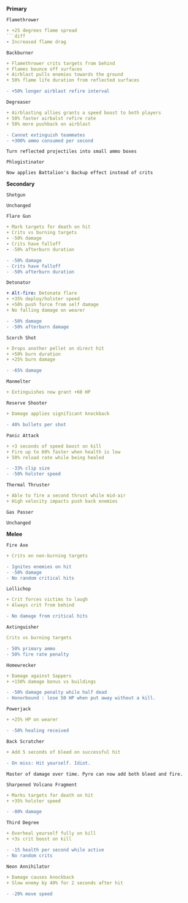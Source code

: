 __**Primary**__

```fix
Flamethrower
```
```yaml
+ +25 degrees flame spread
```diff
- Increased flame drag
```


```fix
Backburner
```
```yaml
+ Flamethrower crits targets from behind
+ Flames bounce off surfaces
+ Airblast pulls enemies towards the ground
+ 50% flame life duration from reflected surfaces
```
```diff
- +50% longer airblast refire interval
```

```fix
Degreaser
```
```yaml
+ Airblasting allies grants a speed boost to both players
+ 50% faster airbalst refire rate
+ 50% more pushback on airblast
```
```diff
- Cannot extinguish teammates
- +300% ammo consumed per second
```
```
Turn reflected projectiles into small ammo boxes
```


```fix
Phlogistinator
```
```
Now applies Battalion's Backup effect instead of crits
```

__**Secondary**__


```fix
Shotgun
```
```
Unchanged
```


```fix
Flare Gun
```
```yaml
+ Mark targets for death on hit
+ Crits vs burning targets
- -50% damage
- Crits have falloff
- -50% afterburn duration
```
```diff
- -50% damage
- Crits have falloff
- -50% afterburn duration
```


```fix
Detonator
```
```yaml
+ Alt-fire: Detonate flare
+ +35% deploy/holster speed
+ +50% push force from self damage
+ No falling damage on wearer

```
```diff
- -50% damage
- -50% afterburn damage
```


```fix
Scorch Shot
```
```yaml
+ Drops another pellet on direct hit
+ +50% burn duration
+ +25% burn damage

```
```diff
- -65% damage
```

```fix
Manmelter
```
```yaml
+ Extinguishes now grant +60 HP
```

```fix
Reserve Shooter
```
```yaml
+ Damage applies significant knockback
```
```diff
- 40% bullets per shot
```


```fix
Panic Attack
```
```yaml
+ +3 seconds of speed boost on kill
+ Fire up to 60% faster when health is low
+ 50% reload rate while being healed
```

```diff
- -33% clip size
- -50% holster speed
```

```fix
Thermal Thruster
```
```yaml
+ Able to fire a second thrust while mid-air
+ High velocity impacts push back enemies
```


```fix
Gas Passer
```
```
Unchanged
```

__**Melee**__


```fix
Fire Axe
```
```yaml
+ Crits on non-burning targets
```
```diff
- Ignites enemies on hit
- -50% damage
- No random critical hits
```


```fix
Lollichop
```
```yaml
+ Crit forces victims to laugh
+ Always crit from behind
```
```diff
- No damage from critical hits
```


```fix
Axtinguisher
```
```yaml
Crits vs burning targets
```
```diff
- 50% primary ammo
- 50% fire rate penalty
```


```fix
Homewrecker
```
```yaml
+ Damage against Sappers
+ +150% damage bonus vs buildings
```
```diff
- -50% damage penalty while half dead
- Honorbound : lose 50 HP when put away without a kill.
```


```fix
Powerjack
```
```yaml
+ +25% HP on wearer
```
```diff
- -50% healing received
```


```fix
Back Scratcher
```
```yaml
+ Add 5 seconds of bleed on successful hit
```
```diff
- On miss: Hit yourself. Idiot.
```
```
Master of damage over time. Pyro can now add both bleed and fire.
```


```fix
Sharpened Volcano Fragment
```
```yaml
+ Marks targets for death on hit
+ +35% holster speed

```
```diff
- -80% damage
```


```fix
Third Degree
```
```yaml
+ Overheal yourself fully on kill
+ +3s crit boost on kill
```
```diff
- -15 health per second while active
- No random crits
```


```fix
Neon Annihilator
```
```yaml
+ Damage causes knockback
+ Slow enemy by 40% for 2 seconds after hit
```
```diff
- -20% move speed
```

